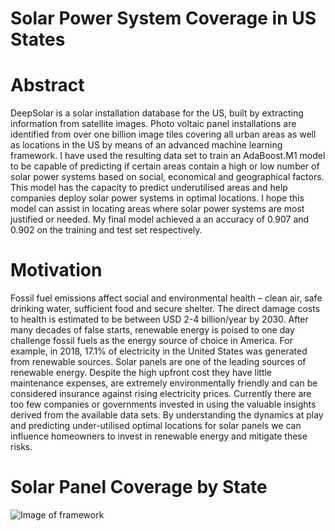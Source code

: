 # Solar Power System Coverage in US States
# Abstract
DeepSolar is a solar installation database for the US, built by extracting information from satellite images. Photo voltaic panel installations are identified from over one billion image tiles covering all urban areas as well as locations in the US by means of an advanced machine learning framework. I have used the resulting data set to train an AdaBoost.M1 model to be capable of predicting if certain areas contain a high or low number of solar power systems based on social, economical and geographical factors. This model has the capacity to predict underutilised areas and help companies deploy solar power systems in optimal locations. I hope this model can assist in locating areas where solar power systems are most justified or needed. My final model achieved a an accuracy of 0.907 and 0.902 on the training and test set respectively.

# Motivation
Fossil fuel emissions affect social and environmental health – clean air, safe drinking water, sufficient food and secure shelter. The direct damage costs to health is estimated to be between USD 2-4 billion/year by 2030. After many decades of false starts, renewable energy is poised to one day challenge fossil fuels as the energy source of choice in America. For example, in 2018, 17.1% of electricity in the United States was generated from renewable sources. Solar panels are one of the leading sources of renewable energy. Despite the high upfront cost they have little maintenance expenses, are extremely environmentally friendly and can be considered insurance against rising electricity prices. Currently there are too few companies or governments invested in using the valuable insights derived from the available data sets. By understanding the dynamics at play and predicting under-utilised optimal locations for solar panels we can influence homeowners to invest in renewable energy and mitigate these risks.

# Solar Panel Coverage by State
![Image of framework](https://github.com/jackapbutler/Solar-Power-System-Coverage-in-US-States/blob/master/states_coverage.PNG)
